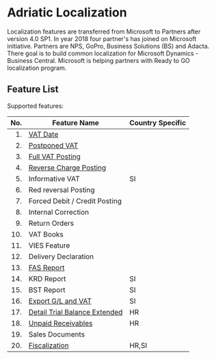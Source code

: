 # Adriatic Localization

Localization features are transferred from Microsoft to Partners after version 4.0 SP1. In year 2018 four partner's has joined on Microsoft initiative. Partners are NPS, GoPro, Business Solutions (BS) and Adacta. There goal is to build common localization for Microsoft Dynamics - Business Central. Microsoft is helping partners with Ready to GO localization program. 

## Feature List

Supported features:

No.|Feature Name|Country Specific
--:|------------|----------------------------------
1.|[VAT Date](features/VATDate.md)|
2.|[Postponed VAT](features/PostponedVAT.md)|
3.|[Full VAT Posting](features/FullVATPorting.md)|
4.|[Reverse Charge Posting](features/ReverseChargePosting.md)|
5.|Informative VAT|SI
6.|Red reversal Posting|
7.|Forced Debit / Credit Posting|
8.|Internal Correction|
9.|Return Orders|
10.|VAT Books|
11.|VIES Feature|
12.|Delivery Declaration|
13.|[FAS Report](features/FAS.md)|
14.|KRD Report|SI
15.|BST Report|SI
16.|[Export G/L and VAT](features/ExportGLandVAT.md)|SI
17.|[Detail Trial Balance Extended](features/DetailTrialBalanceExtended.md)|HR
18.|[Unpaid Receivables](features/UnpaidReceivables.md)|HR
19.|Sales Documents|
20.|[Fiscalization](features/Fiscalization.md)|HR,SI